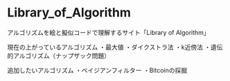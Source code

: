 # Library_of_Algorithm
アルゴリズムを絵と擬似コードで理解するサイト「Library of Algorithm」

現在の上がっているアルゴリズム
・最大値
・ダイクストラ法
・k近傍法
・遺伝的アルゴリズム（ナップザック問題）

追加したいアルゴリズム
・ベイジアンフィルター
・Bitcoinの採掘
